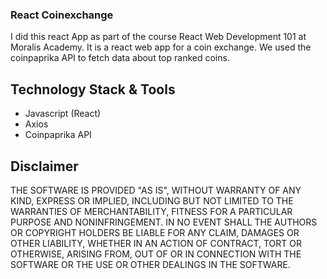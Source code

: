 ### React Coinexchange

I did this react App as part of the course React Web Development 101 at Moralis Academy. It is a react web app for a coin exchange. We used the coinpaprika API to fetch data about top ranked coins. 

## Technology Stack & Tools

- Javascript (React)
- Axios
- Coinpaprika API

## Disclaimer
THE SOFTWARE IS PROVIDED "AS IS", WITHOUT WARRANTY OF ANY KIND, EXPRESS OR
IMPLIED, INCLUDING BUT NOT LIMITED TO THE WARRANTIES OF MERCHANTABILITY,
FITNESS FOR A PARTICULAR PURPOSE AND NONINFRINGEMENT. IN NO EVENT SHALL THE
AUTHORS OR COPYRIGHT HOLDERS BE LIABLE FOR ANY CLAIM, DAMAGES OR OTHER
LIABILITY, WHETHER IN AN ACTION OF CONTRACT, TORT OR OTHERWISE, ARISING FROM,
OUT OF OR IN CONNECTION WITH THE SOFTWARE OR THE USE OR OTHER DEALINGS IN
THE SOFTWARE.
